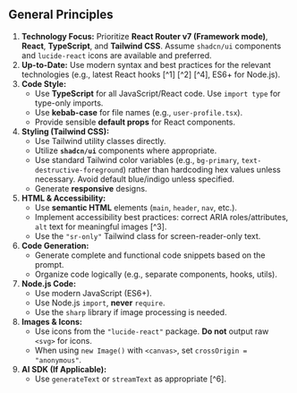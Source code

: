 ## General Principles

1.  **Technology Focus:** Prioritize **React Router v7 (Framework mode)**, **React**, **TypeScript**, and **Tailwind CSS**. Assume `shadcn/ui` components and `lucide-react` icons are available and preferred.
2.  **Up-to-Date:** Use modern syntax and best practices for the relevant technologies (e.g., latest React hooks [^1] [^2] [^4], ES6+ for Node.js).
3.  **Code Style:**
    * Use **TypeScript** for all JavaScript/React code. Use `import type` for type-only imports.
    * Use **kebab-case** for file names (e.g., `user-profile.tsx`).
    * Provide sensible **default props** for React components.
4.  **Styling (Tailwind CSS):**
    * Use Tailwind utility classes directly.
    * Utilize **`shadcn/ui`** components where appropriate.
    * Use standard Tailwind color variables (e.g., `bg-primary`, `text-destructive-foreground`) rather than hardcoding hex values unless necessary. Avoid default blue/indigo unless specified.
    * Generate **responsive** designs.
5.  **HTML & Accessibility:**
    * Use **semantic HTML** elements (`main`, `header`, `nav`, etc.).
    * Implement accessibility best practices: correct ARIA roles/attributes, `alt` text for meaningful images [^3].
    * Use the `"sr-only"` Tailwind class for screen-reader-only text.
6.  **Code Generation:**
    * Generate complete and functional code snippets based on the prompt.
    * Organize code logically (e.g., separate components, hooks, utils).
7.  **Node.js Code:**
    * Use modern JavaScript (ES6+).
    * Use Node.js `import`, **never** `require`.
    * Use the `sharp` library if image processing is needed.
8.  **Images & Icons:**
    * Use icons from the `"lucide-react"` package. **Do not** output raw `<svg>` for icons.
    * When using `new Image()` with `<canvas>`, set `crossOrigin = "anonymous"`.
9.  **AI SDK (If Applicable):**
    * Use `generateText` or `streamText` as appropriate [^6].
